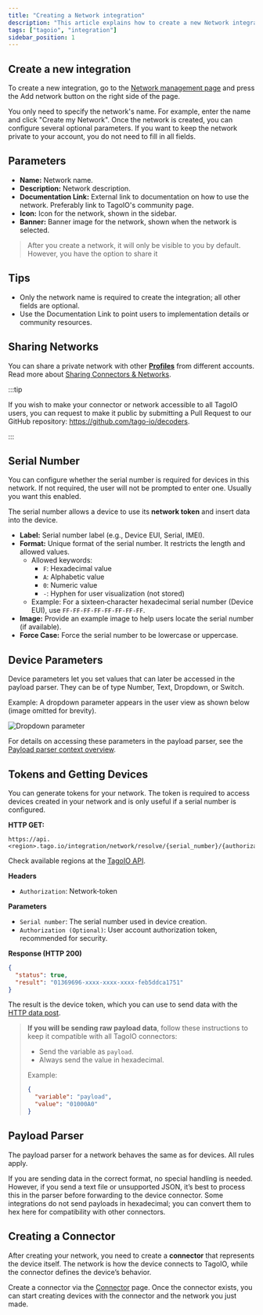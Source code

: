 ```yaml
---
title: "Creating a Network integration"
description: "This article explains how to create a new Network integration in TagoIO and describes the configurable parameters available after creation."
tags: ["tagoio", "integration"]
sidebar_position: 1
---
```

## Create a new integration

To create a new integration, go to the [Network management page](https://admin.tago.io/integrations/network) and press the Add network button on the right side of the page.

You only need to specify the network's name. For example, enter the name and click "Create my Network". Once the network is created, you can configure several optional parameters. If you want to keep the network private to your account, you do not need to fill in all fields.

## Parameters

- **Name:** Network name.
- **Description:** Network description.
- **Documentation Link:** External link to documentation on how to use the network. Preferably link to TagoIO's community page.
- **Icon:** Icon for the network, shown in the sidebar.
- **Banner:** Banner image for the network, shown when the network is selected.

> After you create a network, it will only be visible to you by default. However, you have the option to share it

## Tips

- Only the network name is required to create the integration; all other fields are optional.
- Use the Documentation Link to point users to implementation details or community resources.

## Sharing Networks

You can share a private network with other **[Profiles](/docs/tagoio/profiles)** from different accounts. Read more about [Sharing Connectors & Networks](/docs/tagoio/payload-parser/connector/sharing-connectors-networks).

:::tip

If you wish to make your connector or network accessible to all TagoIO users, you can request to make it public by submitting a Pull Request to our GitHub repository: https://github.com/tago-io/decoders.

:::

## Serial Number

You can configure whether the serial number is required for devices in this network. If not required, the user will not be prompted to enter one. Usually you want this enabled.

The serial number allows a device to use its **network token** and insert data into the device.

- **Label:** Serial number label (e.g., Device EUI, Serial, IMEI).
- **Format:** Unique format of the serial number. It restricts the length and allowed values.
  - Allowed keywords:
    - `F`: Hexadecimal value
    - `A`: Alphabetic value
    - `0`: Numeric value
    - `-`: Hyphen for user visualization (not stored)
  - Example: For a sixteen‑character hexadecimal serial number (Device EUI), use `FF-FF-FF-FF-FF-FF-FF-FF`.
- **Image:** Provide an example image to help users locate the serial number (if available).
- **Force Case:** Force the serial number to be lowercase or uppercase.

## Device Parameters

Device parameters let you set values that can later be accessed in the payload parser. They can be of type Number, Text, Dropdown, or Switch.

Example: A dropdown parameter appears in the user view as shown below (image omitted for brevity).

![Dropdown parameter](/docs_imagem/tagoio/dropdown_parameter.png)

For details on accessing these parameters in the payload parser, see the [Payload parser context overview](/docs/tagoio/payload-parser/context-global-variables).

## Tokens and Getting Devices

You can generate tokens for your network. The token is required to access devices created in your network and is only useful if a serial number is configured.

**HTTP GET:**
```
https://api.<region>.tago.io/integration/network/resolve/{serial_number}/{authorization}
```
Check available regions at the [TagoIO API](https://api.docs.tago.io/#intro).

**Headers**

- `Authorization`: Network‑token

**Parameters**

- `Serial number`: The serial number used in device creation.
- `Authorization (Optional)`: User account authorization token, recommended for security.

**Response (HTTP 200)**

```json
{
  "status": true,
  "result": "01369696-xxxx-xxxx-xxxx-feb5ddca1751"
}
```

The result is the device token, which you can use to send data with the [HTTP data post](/docs/tagoio/devices/sending-data-to-device).

> **If you will be sending raw payload data**, follow these instructions to keep it compatible with all TagoIO connectors:
>
> - Send the variable as `payload`.
> - Always send the value in hexadecimal.
>
> Example:
>
> ```json
> {
>   "variable": "payload",
>   "value": "01000A0"
> }
> ```

## Payload Parser

The payload parser for a network behaves the same as for devices. All rules apply.

If you are sending data in the correct format, no special handling is needed. However, if you send a text file or unsupported JSON, it’s best to process this in the parser before forwarding to the device connector. Some integrations do not send payloads in hexadecimal; you can convert them to hex here for compatibility with other connectors.

## Creating a Connector

After creating your network, you need to create a **connector** that represents the device itself. The network is how the device connects to TagoIO, while the connector defines the device’s behavior.

Create a connector via the [Connector](https://admin.tago.io/integrations/connector) page. Once the connector exists, you can start creating devices with the connector and the network you just made.